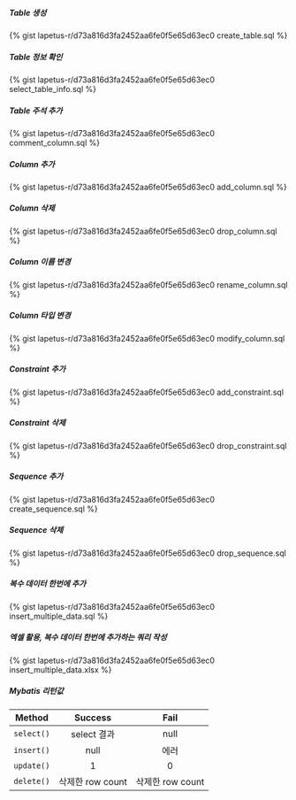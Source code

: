 ##### Table 생성

{% gist lapetus-r/d73a816d3fa2452aa6fe0f5e65d63ec0 create_table.sql %}

##### Table 정보 확인

{% gist lapetus-r/d73a816d3fa2452aa6fe0f5e65d63ec0 select_table_info.sql %}

##### Table 주석 추가

{% gist lapetus-r/d73a816d3fa2452aa6fe0f5e65d63ec0 comment_column.sql %}

##### Column 추가

{% gist lapetus-r/d73a816d3fa2452aa6fe0f5e65d63ec0 add_column.sql %}

##### Column 삭제

{% gist lapetus-r/d73a816d3fa2452aa6fe0f5e65d63ec0 drop_column.sql %}

##### Column 이름 변경

{% gist lapetus-r/d73a816d3fa2452aa6fe0f5e65d63ec0 rename_column.sql %}

##### Column 타입 변경

{% gist lapetus-r/d73a816d3fa2452aa6fe0f5e65d63ec0 modify_column.sql %}

##### Constraint 추가

{% gist lapetus-r/d73a816d3fa2452aa6fe0f5e65d63ec0 add_constraint.sql %}

##### Constraint 삭제

{% gist lapetus-r/d73a816d3fa2452aa6fe0f5e65d63ec0 drop_constraint.sql %}

##### Sequence 추가

{% gist lapetus-r/d73a816d3fa2452aa6fe0f5e65d63ec0 create_sequence.sql %}

##### Sequence 삭제

{% gist lapetus-r/d73a816d3fa2452aa6fe0f5e65d63ec0 drop_sequence.sql %}

##### 복수 데이터 한번에 추가

{% gist lapetus-r/d73a816d3fa2452aa6fe0f5e65d63ec0 insert_multiple_data.sql %}

##### 엑셀 활용, 복수 데이터 한번에 추가하는 쿼리 작성

{% gist lapetus-r/d73a816d3fa2452aa6fe0f5e65d63ec0 insert_multiple_data.xlsx %}

##### Mybatis 리턴값

| Method | Success | Fail |
|:---:|:---:|:---:|
| `select()` | select 결과 | null |
| `insert()` | null|에러 |
| `update()` | 1 | 0 |
| `delete()` | 삭제한 row count | 삭제한 row count |
